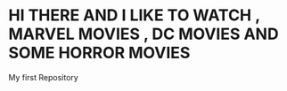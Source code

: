 # HI THERE AND I LIKE TO WATCH , MARVEL MOVIES , DC MOVIES AND SOME HORROR MOVIES
My first Repository
